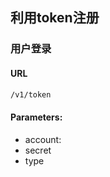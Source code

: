 ## 利用token注册

### 用户登录

#### URL
```bash
/v1/token
```

#### Parameters:
* account: 
* secret
* type
